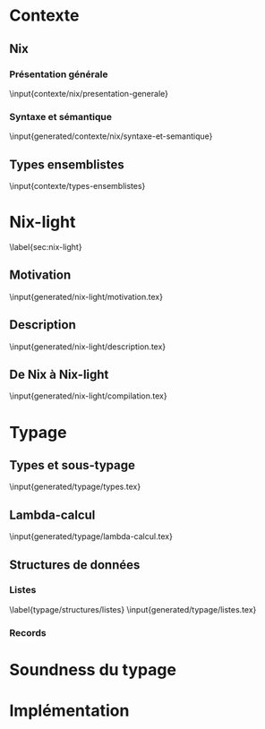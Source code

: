# Contexte
<!-- État de l'art, motivation du stage -->

## Nix
<!--
  Description de Nix et de toutes les horreurs qu'il contient
  Explication rapide de ce qui est nécessaire pour le typer à peu près
  raisonnablement
 -->

### Présentation générale
<!--
  Explication de son utilisation et justification de la volonté de le typer
-->
\input{contexte/nix/presentation-generale}

### Syntaxe et sémantique
<!-- Expliquer au passage les points problématiques pour le typage -->
\input{generated/contexte/nix/syntaxe-et-semantique}

## Types ensemblistes
<!--  Présentation de l'interprétation ensembliste des types -->
<!--  Justification informelle de pourquoi le système convient à Nix -->
\input{contexte/types-ensemblistes}

# Nix-light <!--  TODO: find another name for this -->
\label{sec:nix-light}

## Motivation
<!--
  Explication de pourquoi nix est trop permissif et pourquoi il vaut mieux
  bosser sur autre chose.
-->
\input{generated/nix-light/motivation.tex}

## Description
<!--  Description du langage, grammaire + sémantique -->
\input{generated/nix-light/description.tex}

## De Nix à Nix-light
<!--  Compilation -->
\input{generated/nix-light/compilation.tex}

# Typage

## Types et sous-typage
<!--  Présentation des types utilisés -->
<!--  Discussion autour du sous-typage lazy -->
<!--  Sous-typage graduel -->
\input{generated/typage/types.tex}

## Lambda-calcul
<!--  Typage du langage sans records et sans listes -->
\input{generated/typage/lambda-calcul.tex}

## Structures de données
<!--  Description du typage des deux structures de données de Nix -->

### Listes
<!--
  Typage des listes. Rien de très compliqué, mais les regexp-lists nécessitent
  peut-être un peu d'explication. À voir si on garde comme une sous-partie ou
  si on merge dans la section "lambda-calcul", vu que c'est ni central ni
  original (mais joli par contre)
-->
\label{typage/structures/listes}
\input{generated/typage/listes.tex}

### Records
<!--  Typage des records. Probablement plein de choses à dire ici. -->

# Soundness du typage
<!--  Difficulté de définir la soundness avec le type graduel -->
<!--  Blablater sur la difficulté des preuves. -->

# Implémentation
<!--  Tout ce qui concerne l'implémentation. Probablement des choses à dire -->
